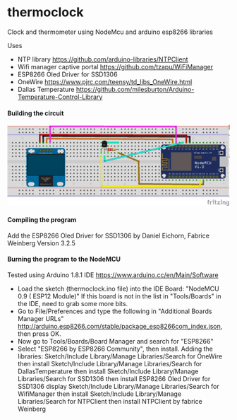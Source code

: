# thermoclock
Clock and thermometer using NodeMcu and arduino esp8266 libraries

Uses 
* NTP library https://github.com/arduino-libraries/NTPClient
* Wifi manager captive portal https://github.com/tzapu/WiFiManager
* ESP8266 Oled Driver for SSD1306
* OneWire https://www.pjrc.com/teensy/td_libs_OneWire.html
* Dallas Temperature https://github.com/milesburton/Arduino-Temperature-Control-Library

#### Building the circuit
![Layout](thermoclock_bb.png "Breadboard Layout")

#### Compiling the program
Add the ESP8266 Oled Driver for SSD1306 by Daniel Eichorn, Fabrice Weinberg Version 3.2.5

#### Burning the program to the NodeMCU
Tested using Arduino 1.8.1 IDE https://www.arduino.cc/en/Main/Software
* Load the sketch (thermoclock.ino file) into the IDE
Board: "NodeMCU 0.9 ( ESP12 Module)"
If this board is not in the list in "Tools/Boards" in the IDE, need to grab some more bits. 
* Go to File/Preferences and type the following in "Additional Boards Manager URLs" http://arduino.esp8266.com/stable/package_esp8266com_index.json, then press OK. 
* Now go to Tools/Boards/Board Manager and search for "ESP8266"
* Select "ESP8266 by ESP8266 Community", then install. 
Adding the libraries:
Sketch/Include Library/Manage Libraries/Search for OneWire then install
Sketch/Include Library/Manage Libraries/Search for DallasTemperature then install
Sketch/Include Library/Manage Libraries/Search for SSD1306 then install ESP8266 Oled Driver for SSD1306 display
Sketch/Include Library/Manage Libraries/Search for WifiManager then install
Sketch/Include Library/Manage Libraries/Search for NTPClient then install NTPClient by fabrice Weinberg

